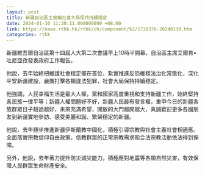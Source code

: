 ```yaml
---
layout: post
title: 新疆自治區主席稱社會大局保持持續穩定
date: 2024-01-30 11:20:11.000000000 +08:00
link: https://news.rthk.hk/rthk/ch/component/k2/1738376-20240130.htm
categories: rthk
---
```


新疆維吾爾自治區第十四屆人大第二次會議早上10時半開幕，自治區主席艾爾肯•吐尼亞孜發表政府工作報告。

他說，去年始終把維護社會穩定擺在首位，紮實推進反恐維穩法治化常態化，深化平安新疆建設，嚴厲打擊各類違法犯罪，社會大局保持持續穩定。

他強調，人民幸福生活是最大人權，黨和國家高度重視和支持新疆工作，始終堅持各民族一律平等；新疆人權問題好不好，新疆人民最有發言權，重申今日的新疆各族群眾日子越過越好，未來充滿希望，開放的大門越開越大，真誠歡迎更多各國朋友到新疆實地參訪、感受美麗和諧、繁榮穩定的新疆。

他說，去年穩步推進新疆伊斯蘭教中國化，積極引導宗教與社會主義社會相適應。全面落實宗教信仰自由政策，信教群眾的正常宗教需求和合法宗教活動依法得到保障。

另外，他說，去年著力提升防災減災能力，積極應對地震等各類自然災害，有效保障人民群眾生命財產安全。
